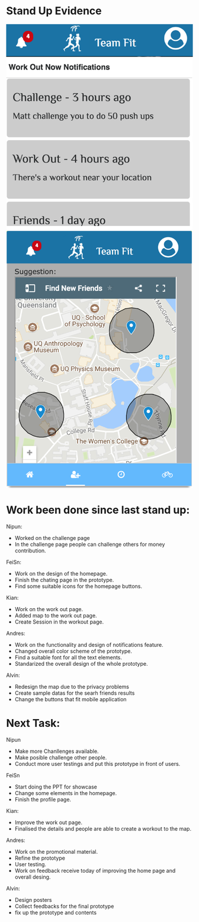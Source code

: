 # Stand Up Evidence

![Notification](image/notification.png)
![Notification2](image/notification2.png)
![Notification2](image/map.png)



# Work been done since last stand up:

Nipun:
- Worked on the challenge page
- In the challenge page people can challenge others for money contribution.

FeiSn:
- Work on the design of the homepage.
- Finish the chating page in the prototype.
- Find some suitable icons for the homepage buttons.


Kian:
- Work on the work out page.
- Added map to the work out page.
- Create Session in the workout page.


Andres:
- Work on the functionality and design of notifications feature.
- Changed overall color scheme of the prototype.
- Find a suitable font for all the text elements.
- Standarized the overall design of the whole prototype.

Alvin:
- Redesign the map due to the privacy problems
- Create sample datas for the searh friends results 
- Change the buttons that fit mobile application


# Next Task:

Nipun
- Make more Chanllenges available.
- Make posible challenge other people.
- Conduct more user testings and put this prototype in front of users.

FeiSn
- Start doing the PPT for showcase
- Change some elements in the homepage.
- Finish the profile page.

Kian:
- Improve the work out page.
- Finalised the details and people are able to create a workout to the map.

Andres:
- Work on the promotional material.
- Refine the prototype
- User testing.
- Work on feedback receive today of improving the home page and overall desing.

Alvin:
- Design posters
- Collect feedbacks for the final prototype 
- fix up the prototype and contents 


